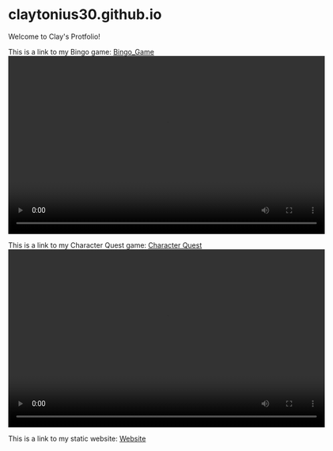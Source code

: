 # claytonius30.github.io

Welcome to Clay's Protfolio!

This is a link to my Bingo game: [Bingo_Game](https://github.com/claytonius30/bingo_game)
<video width="640" height="360" controls>
  <source src="video1109422799.mp4" type="video/mp4">
  Your browser does not support the video tag.
</video>

This is a link to my Character Quest game: [Character Quest](https://github.com/claytonius30/character_quest)
<video width="640" height="360" controls>
  <source src="video1795529937.mp4" type="video/mp4">
  Your browser does not support the video tag.
</video>


This is a link to my static website: [Website](https://github.com/claytonius30/clay-website)
